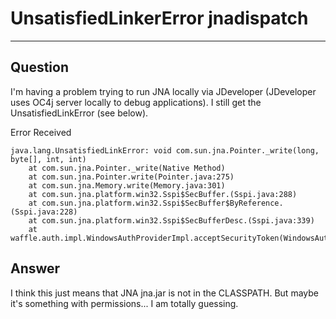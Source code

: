 # UnsatisfiedLinkerError jnadispatch
----

## Question

I'm having a problem trying to run JNA locally via JDeveloper (JDeveloper uses OC4j server locally to debug applications).  I still get the UnsatisfiedLinkError (see below).

Error Received

```
java.lang.UnsatisfiedLinkError: void com.sun.jna.Pointer._write(long, byte[], int, int)
    at com.sun.jna.Pointer._write(Native Method)
    at com.sun.jna.Pointer.write(Pointer.java:275)
    at com.sun.jna.Memory.write(Memory.java:301)
    at com.sun.jna.platform.win32.Sspi$SecBuffer.(Sspi.java:288)
    at com.sun.jna.platform.win32.Sspi$SecBuffer$ByReference.(Sspi.java:228)
    at com.sun.jna.platform.win32.Sspi$SecBufferDesc.(Sspi.java:339)
    at waffle.auth.impl.WindowsAuthProviderImpl.acceptSecurityToken(WindowsAuthProviderImpl.java)
```
## Answer

I think this just means that JNA jna.jar is not in the CLASSPATH. But maybe it's something with permissions... I am totally guessing.
